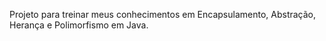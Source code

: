 Projeto para treinar meus conhecimentos em Encapsulamento, Abstração, Herança e Polimorfismo em Java.
